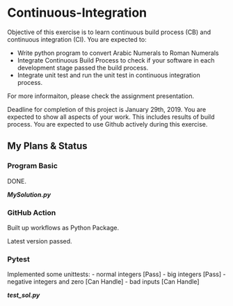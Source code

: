 # Continuous-Integration
Objective of this exercise is to learn continuous build process (CB) and continuous integration (CI). 
You are expected to: 

- Write python program to convert Arabic Numerals to Roman Numerals 
- Integrate Continuous Build Process to check if your software in each development stage passed the build process. 
- Integrate unit test and run the unit test in continuous integration process.

For more informaiton, please check the assignment presentation.

Deadline for completion of this project is January 29th, 2019. 
You are expected to show all aspects of your work. This includes results of build process. 
You are expected to use Github actively during this exercise.


## My Plans & Status


### Program Basic

DONE.

***MySolution.py***


### GitHub Action

Built up workflows as Python Package.

Latest version passed.


### Pytest

Implemented some unittests:
    - normal integers               [Pass]
    - big integers                  [Pass]
    - negative integers and zero    [Can Handle]
    - bad inputs                    [Can Handle]

***test_sol.py***
